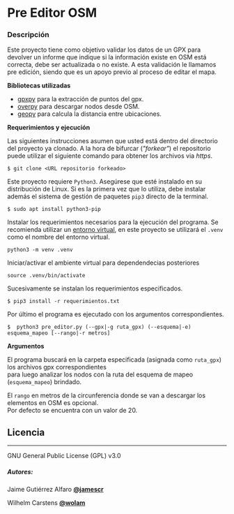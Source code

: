 # Pre Editor OSM

### Descripción     
Este proyecto tiene como objetivo validar los datos de un GPX para devolver un informe que indique si la información existe en OSM está correcta, debe ser actualizada o no existe. A esta validación le llamamos pre edición, siendo que es un apoyo previo al proceso de editar el mapa.

**Bibliotecas utilizadas**

* [gpxpy](https://pypi.org/project/gpxpy/) para la extracción de puntos del gpx.
* [overpy](https://github.com/DinoTools/python-overpy)  para descargar nodos desde OSM.
* [geopy](https://github.com/geopy/geopy) para calcula la distancia entre ubicaciones.

**Requerimientos y ejecución**

Las siguientes instrucciones asumen que usted está dentro del directorio del proyecto ya clonado. A la hora de bifurcar (*"forkear"*) el repositorio puede utilizar el siguiente comando para obtener los archivos via *https*.
```
$ git clone <URL repositorio forkeado>
```

Este proyecto requiere `Python3`. Asegúrese que esté instalado en su distribución de Linux.  Si es la primera vez que lo utiliza, debe instalar además el sistema de gestión de paquetes `pip3` directo de la terminal.
```
$ sudo apt install python3-pip
```

Instalar los requerimientos necesarios para la ejecución del programa. Se recomienda utilizar un [entorno virtual](https://python-docs-es.readthedocs.io/es/3.8/library/venv.html), en este proyecto se utilizará el `.venv` como el nombre del entorno virtual.

```
python3 -m venv .venv
```

Iniciar/activar el ambiente virtual para dependendecias posteriores

```
source .venv/bin/activate
```

Sucesivamente se instalan los requerimientos especificados.

```
$ pip3 install -r requerimientos.txt
```

Por último el programa es ejecutado con los argumentos correspondientes.

```
$  python3 pre_editor.py (--gpx|-g ruta_gpx) (--esquema|-e) esquema_mapeo [--rango|-r metros]
```

**Argumentos**

El programa buscará en la carpeta especificada (asignada como `ruta_gpx`) los archivos gpx correspondientes\
para luego analizar los nodos con la ruta del esquema de mapeo (`esquema_mapeo`) brindado.

El `rango` en metros de la circunferencia donde se van a descargar los elementos en OSM es opcional.\
Por defecto se encuentra con un valor de 20.


## Licencia
---
GNU General Public License (GPL) v3.0

##### Autores:
Jaime Gutiérrez Alfaro [**@jamescr**](https://github.com/jamescr)

Wilhelm Carstens [**@wolam**](https://github.com/Wolam)
